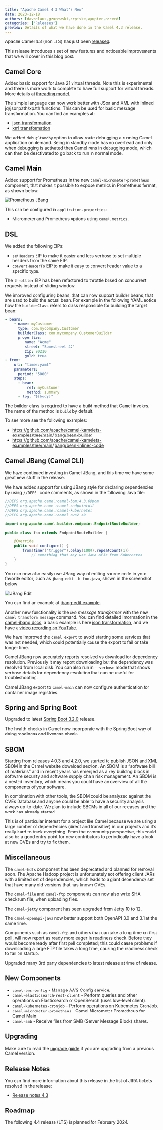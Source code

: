 ```yaml
---
title: "Apache Camel 4.3 What's New"
date: 2023-12-18
authors: [davsclaus,gzurowski,orpiske,apupier,oscerd]
categories: ["Releases"]
preview: Details of what we have done in the Camel 4.3 release.
---
```


Apache Camel 4.3 (non LTS) has just been [released](/blog/2023/12/RELEASE-4.3.0/).

This release introduces a set of new features and noticeable improvements that we will cover in this blog post.

## Camel Core

Added basic support for Java 21 virtual threads. Note this is experimental and there is more work to complete
to have full support for virtual threads. More details at [threading model](/manual/threading-model.html). 

The simple language can now work better with JSon and XML with inlined jq/jsonpath/xpath functions. This
can be used for basic message transformation. You can find an examples at:

- [json transformation](https://github.com/apache/camel-kamelets-examples/tree/main/jbang/json-transform)
- [xml transformation](/components/next/languages/xpath-language.html#_transforming_an_xml_message)

We added `debugStandby` option to allow route debugging a running Camel application on demand. Being in standby mode
has no overhead and only when debugging is activated then Camel runs in debugging mode, which can then be deactivated
to go back to run in normal mode.

## Camel Main

Added support for Prometheus in the new `camel-micrometer-prometheus` component, that makes it possible to expose
metrics in Prometheus format, as shown below:

![Prometheus JBang](prometheus-jbang.png)

This can be configured in `application.properties`:

- Micrometer and Prometheus options using `camel.metrics.`

## DSL

We added the following EIPs:

- `setHeaders` EIP to make it easier and less verbose to set multiple headers from the same EIP.
- `convertHeaderTo` EIP to make it easy to convert header value to a specific type.

The `throttler` EIP has been refactored to throttle based on concurrent requests instead of sliding window.

We improved configuring beans, that can now support builder beans, that are used to build the actual bean.
For example in the following YAML notice how the `builderClass` refers to class responsible for building the target bean:

```yaml
- beans:
    - name: myCustomer
      type: com.mycompany.Customer
      builderClass: com.mycompany.CustomerBuilder
      properties:
         name: "Acme"
         street: "Somestreet 42"
         zip: 90210
         gold: true
- from:
    uri: "timer:yaml"
    parameters:
      period: "5000"
    steps:
      - bean:
          ref: myCustomer
          method: summary
      - log: "${body}"
```

The builder class is required to have a build method that Camel invokes. The name of the method is `build` by default.

To see more see the following examples:

- https://github.com/apache/camel-kamelets-examples/tree/main/jbang/bean-builder
- https://github.com/apache/camel-kamelets-examples/tree/main/jbang/bean-inlined-code

## Camel JBang (Camel CLI)

We have continued investing in Camel JBang, and this time we have some great new stuff in the release.

We have added support for using JBang style for declaring dependencies by using `//DEPS ` code comments, as shown
in the following Java file:

```java
//DEPS org.apache.camel:camel-bom:4.3.0@pom
//DEPS org.apache.camel:camel-endpointdsl
//DEPS org.apache.camel:camel-kubernetes
//DEPS org.apache.camel:camel-aws2-s3

import org.apache.camel.builder.endpoint.EndpointRouteBuilder;

public class foo extends EndpointRouteBuilder {

    @Override
    public void configure() {
        from(timer("trigger").delay(1000).repeatCount(1))
            // something that may use Java APIs from Kubernetes
    }
}
```

You can now also easily use JBang way of editing source code in your favorite editor, such as `jbang edit -b foo.java`,
shown in the screenshot below:

![JBang Edit](jbang-edit.png)

You can find an example at [jbang-edit example](https://github.com/apache/camel-kamelets-examples/tree/main/jbang/jbang-edit).

Another new functionality is the _live message transformer_ with the new `camel transform message` command.
You can find detailed information in the [camel-jbang docs](/manual/camel-jbang.html#_transforming_message_data_mapping),
a basic example is here [json transformation](https://github.com/apache/camel-kamelets-examples/tree/main/jbang/json-transform), and we have a [video recording on YouTube](https://www.youtube.com/watch?v=ntVRSBcBBLU). 

We have improved the `camel export` to avoid starting some services that was not needed, which could potentially
cause the export to fail or take longer time.

Camel JBang now accurately reports resolved vs download for dependency resolution. Previously it may report downloading
but the dependency was resolved from local disk.  You can also run in `--verbose` mode that shows verbose details
for dependency resolution that can be useful for troubleshooting.

Camel JBang export to `camel-main` can now configure authentication for container image registries.

## Spring and Spring Boot

Upgraded to latest [Spring Boot 3.2.0](https://spring.io/blog/2023/11/23/spring-boot-3-2-0-available-now) release.

The health checks in Camel now incorporate with the Spring Boot way of doing readiness and liveness check.

## SBOM

Starting from releases 4.0.3 and 4.2.0, we started to publish JSON and XML SBOM in the Camel website download section. An SBOM is a “software bill of materials” and in recent years has emerged as a key building block in software security and software supply chain risk management. An SBOM is a nested inventory, which means you could have an overview of all the components of your software.

In combination with other tools, the SBOM could be analyzed against the CVEs Database and anyone could be able to have a security analysis always up-to-date. We plan to include SBOMs in all of our releases and the work has already started. 

This is of particular interest for a project like Camel because we are using a large number of dependencies (direct and transitive) in our projects and it’s really hard to track everything. From the community perspective, this could also be a good entry point for new contributors to periodically have a look at new CVEs and try to fix them.

## Miscellaneous

The `camel-hdfs` component has been deprecated and planned for removal soon. The Apache Hadoop project is unfortunately
not offering client JARs with a limited set of dependencies, which leads to a giant dependency set that have many
old versions that has known CVEs.

The `camel-file` and `camel-ftp` components can now also write SHA checksum file, when uploading files.

The `camel-jetty` component has been upgraded from Jetty 10 to 12.

The `camel-openapi-java` now better support both OpenAPI 3.0 and 3.1 at the same time.

Components such as `camel-ftp` and others that can take a long time on first poll, will now report as ready
more eager in readiness check. Before they would become ready after first poll completed; this could cause
problems if downloading a large FTP file takes a long time, causing the readiness check to fail on startup.

Upgraded many 3rd party dependencies to latest release at time of release.

## New Components

- `camel-aws-config` - Manage AWS Config service.
- `camel-elasticsearch-rest-client` - Perform queries and other operations on Elasticsearch or OpenSearch (uses low-level client).
- `camel-kubernetes-cronjob` - Perform operations on Kubernetes CronJob.
- `camel-micrometer-prometheus` - Camel Micrometer Prometheus for Camel Main
- `camel-smb` - Receive files from SMB (Server Message Block) shares.

## Upgrading

Make sure to read the [upgrade guide](/manual/camel-4x-upgrade-guide-4_3.html) if you are upgrading from a previous Camel version.

## Release Notes

You can find more information about this release in the list of JIRA tickets resolved in the release:

- [Release notes 4.3](/releases/release-4.3.0/)

## Roadmap

The following 4.4 release (LTS) is planned for February 2024.

